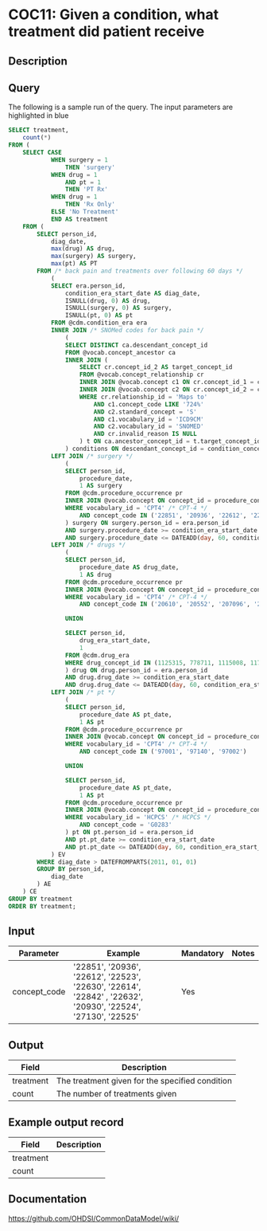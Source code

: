 <!---
Group:condition occurrence combinations
Name:COC11 Given a condition, what treatment did patient receive
Author:Patrick Ryan
CDM Version: 5.3
-->

# COC11: Given a condition, what treatment did patient receive

## Description

## Query
The following is a sample run of the query. The input parameters are highlighted in  blue  

```sql
SELECT treatment,
	count(*)
FROM (
	SELECT CASE
			WHEN surgery = 1
				THEN 'surgery'
			WHEN drug = 1
				AND pt = 1
				THEN 'PT Rx'
			WHEN drug = 1
				THEN 'Rx Only'
			ELSE 'No Treatment'
			END AS treatment
	FROM (
		SELECT person_id,
			diag_date,
			max(drug) AS drug,
			max(surgery) AS surgery,
			max(pt) AS PT
		FROM /* back pain and treatments over following 60 days */
			(
			SELECT era.person_id,
				condition_era_start_date AS diag_date,
				ISNULL(drug, 0) AS drug,
				ISNULL(surgery, 0) AS surgery,
				ISNULL(pt, 0) AS pt
			FROM @cdm.condition_era era
			INNER JOIN /* SNOMed codes for back pain */
				(
				SELECT DISTINCT ca.descendant_concept_id
				FROM @vocab.concept_ancestor ca
				INNER JOIN (
					SELECT cr.concept_id_2 AS target_concept_id
					FROM @vocab.concept_relationship cr
					INNER JOIN @vocab.concept c1 ON cr.concept_id_1 = c1.concept_id
					INNER JOIN @vocab.concept c2 ON cr.concept_id_2 = c2.concept_id
					WHERE cr.relationship_id = 'Maps to'
						AND c1.concept_code LIKE '724%'
						AND c2.standard_concept = 'S'
						AND c1.vocabulary_id = 'ICD9CM'
						AND c2.vocabulary_id = 'SNOMED'
						AND cr.invalid_reason IS NULL
					) t ON ca.ancestor_concept_id = t.target_concept_id
				) conditions ON descendant_concept_id = condition_concept_id
			LEFT JOIN /* surgery */
				(
				SELECT person_id,
					procedure_date,
					1 AS surgery
				FROM @cdm.procedure_occurrence pr
				INNER JOIN @vocab.concept ON concept_id = procedure_concept_id
				WHERE vocabulary_id = 'CPT4' /* CPT-4 */
					AND concept_code IN ('22851', '20936', '22612', '22523', '22630', '22614', '22842', '22632', '20930', '22524', '27130', '22525')
				) surgery ON surgery.person_id = era.person_id
				AND surgery.procedure_date >= condition_era_start_date
				AND surgery.procedure_date <= DATEADD(day, 60, condition_era_start_date)
			LEFT JOIN /* drugs */
				(
				SELECT person_id,
					procedure_date AS drug_date,
					1 AS drug
				FROM @cdm.procedure_occurrence pr
				INNER JOIN @vocab.concept ON concept_id = procedure_concept_id
				WHERE vocabulary_id = 'CPT4' /* CPT-4 */
					AND concept_code IN ('20610', '20552', '207096', '20553', '20550', '20605', '20551', '20600', '23350')

				UNION

				SELECT person_id,
					drug_era_start_date,
					1
				FROM @cdm.drug_era
				WHERE drug_concept_id IN (1125315, 778711, 1115008, 1177480, 1112807, 1506270)
				) drug ON drug.person_id = era.person_id
				AND drug.drug_date >= condition_era_start_date
				AND drug.drug_date <= DATEADD(day, 60, condition_era_start_date)
			LEFT JOIN /* pt */
				(
				SELECT person_id,
					procedure_date AS pt_date,
					1 AS pt
				FROM @cdm.procedure_occurrence pr
				INNER JOIN @vocab.concept ON concept_id = procedure_concept_id
				WHERE vocabulary_id = 'CPT4' /* CPT-4 */
					AND concept_code IN ('97001', '97140', '97002')

				UNION

				SELECT person_id,
					procedure_date AS pt_date,
					1 AS pt
				FROM @cdm.procedure_occurrence pr
				INNER JOIN @vocab.concept ON concept_id = procedure_concept_id
				WHERE vocabulary_id = 'HCPCS' /* HCPCS */
					AND concept_code = 'G0283'
				) pt ON pt.person_id = era.person_id
				AND pt.pt_date >= condition_era_start_date
				AND pt.pt_date <= DATEADD(day, 60, condition_era_start_date)
			) EV
		WHERE diag_date > DATEFROMPARTS(2011, 01, 01)
		GROUP BY person_id,
			diag_date
		) AE
	) CE
GROUP BY treatment
ORDER BY treatment;
```

## Input

|  Parameter |  Example |  Mandatory |  Notes |
| --- | --- | --- | --- |
| concept_code | '22851', '20936', '22612', '22523', '22630', '22614', '22842' , '22632', '20930', '22524', '27130', '22525' | Yes |   |

## Output

|  Field |  Description |
| --- | --- |
| treatment | The treatment given for the specified condition |
| count | The number of treatments given |

## Example output record

|  Field |  Description |
| --- | --- |
| treatment |   |
| count |   |


## Documentation
https://github.com/OHDSI/CommonDataModel/wiki/
